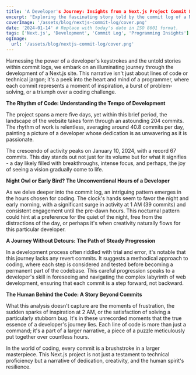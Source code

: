 ```yaml
---
title: 'A Developer's Journey: Insights from a Next.js Project Commit Log'
excerpt: 'Exploring the fascinating story told by the commit log of a Next.js website development.'
coverImage: '/assets/blog/nextjs-commit-log/cover.png'
date: '2024-01-14' # Replace with today's date in ISO 8601 format.
tags: ['Next.js', 'Development', 'Commit Log', 'Programming Insights']
ogImage:
  url: '/assets/blog/nextjs-commit-log/cover.png'
---
```


Harnessing the power of a developer's keystrokes and the untold stories within commit logs, we embark on an illuminating journey through the development of a Next.js site. This narrative isn't just about lines of code or technical jargon; it's a peek into the heart and mind of a programmer, where each commit represents a moment of inspiration, a burst of problem-solving, or a triumph over a coding challenge.

**The Rhythm of Code: Understanding the Tempo of Development**

The project spans a mere five days, yet within this brief period, the landscape of the website takes form through an astounding 204 commits. The rhythm of work is relentless, averaging around 40.8 commits per day, painting a picture of a developer whose dedication is as unwavering as it is passionate.

The crescendo of activity peaks on January 10, 2024, with a record 67 commits. This day stands out not just for its volume but for what it signifies - a day likely filled with breakthroughs, intense focus, and perhaps, the joy of seeing a vision gradually come to life.

**Night Owl or Early Bird? The Unconventional Hours of a Developer**

As we delve deeper into the commit log, an intriguing pattern emerges in the hours chosen for coding. The clock's hands seem to favor the night and early morning, with a significant surge in activity at 1 AM (39 commits) and consistent engagement until the pre-dawn hours. This nocturnal pattern could hint at a preference for the quiet of the night, free from the distractions of the day, or perhaps it's when creativity naturally flows for this particular developer.

**A Journey Without Detours: The Path of Steady Progression**

In a development process often riddled with trial and error, it's notable that this journey lacks any revert commits. It suggests a methodical approach to coding, where each step is considered and tested before becoming a permanent part of the codebase. This careful progression speaks to a developer's skill in foreseeing and navigating the complex labyrinth of web development, ensuring that each commit is a step forward, not backward.

**The Human Behind the Code: A Story Beyond Commits**

What this analysis doesn't capture are the moments of frustration, the sudden sparks of inspiration at 2 AM, or the satisfaction of solving a particularly stubborn bug. It's in these unrecorded moments that the true essence of a developer's journey lies. Each line of code is more than just a command; it's a part of a larger narrative, a piece of a puzzle meticulously put together over countless hours.

In the world of coding, every commit is a brushstroke in a larger masterpiece. This Next.js project is not just a testament to technical proficiency but a narrative of dedication, creativity, and the human spirit's resilience.
